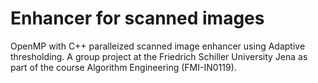 #  Enhancer for scanned images 

OpenMP with C++ paralleized scanned image enhancer using Adaptive thresholding. A group project at the Friedrich Schiller University Jena as part of the course Algorithm Engineering (FMI-IN0119). 
